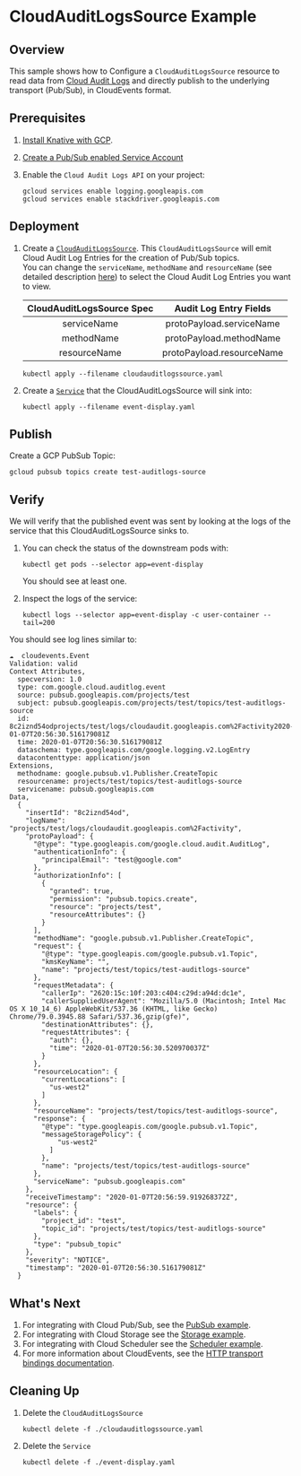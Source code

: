 # CloudAuditLogsSource Example

## Overview

This sample shows how to Configure a `CloudAuditLogsSource` resource to 
read data from [Cloud Audit Logs](https://cloud.google.com/logging/docs/audit/) and directly publish to the underlying transport (Pub/Sub), 
in CloudEvents format.

## Prerequisites

1. [Install Knative with GCP](../../install/README.md).

1. [Create a Pub/Sub enabled Service Account](../../install/pubsub-service-account.md)

1. Enable the `Cloud Audit Logs API` on your project:

   ```shell
   gcloud services enable logging.googleapis.com 
   gcloud services enable stackdriver.googleapis.com 
   ```

## Deployment

1. Create a [`CloudAuditLogsSource`](cloudauditlogssource.yaml).
   This `CloudAuditLogsSource` will emit Cloud Audit Log Entries for the creation of Pub/Sub topics.  
   You can change the `serviceName`, `methodName` and `resourceName` (see detailed description [here](https://cloud.google.com/logging/docs/reference/audit/auditlog/rest/Shared.Types/AuditLog)) to select the Cloud Audit Log Entries you want to view.
       
   |   CloudAuditLogsSource Spec  |       Audit Log Entry Fields   |
   |  :-------------------:  |  :--------------------------:  |
   |      serviceName        |     protoPayload.serviceName   |
   |      methodName         |     protoPayload.methodName    |
   |     resourceName        |     protoPayload.resourceName  |
   
    ```shell
    kubectl apply --filename cloudauditlogssource.yaml
    ```   

1. Create a [`Service`](event-display.yaml) that the CloudAuditLogsSource will sink into:

   ```shell
   kubectl apply --filename event-display.yaml
   ```
   
## Publish

Create a GCP PubSub Topic:

   ```shell
   gcloud pubsub topics create test-auditlogs-source
   ```


## Verify

We will verify that the published event was sent by looking at the logs of the
service that this CloudAuditLogsSource sinks to.

1. You can check the status of the downstream pods with:

     ```shell
     kubectl get pods --selector app=event-display
     ```

     You should see at least one.

1. Inspect the logs of the service:

   ```shell
   kubectl logs --selector app=event-display -c user-container --tail=200
   ```

You should see log lines similar to:

```shell
☁️  cloudevents.Event
Validation: valid
Context Attributes,
  specversion: 1.0
  type: com.google.cloud.auditlog.event
  source: pubsub.googleapis.com/projects/test
  subject: pubsub.googleapis.com/projects/test/topics/test-auditlogs-source
  id: 8c2iznd54odprojects/test/logs/cloudaudit.googleapis.com%2Factivity2020-01-07T20:56:30.516179081Z
  time: 2020-01-07T20:56:30.516179081Z
  dataschema: type.googleapis.com/google.logging.v2.LogEntry
  datacontenttype: application/json
Extensions,
  methodname: google.pubsub.v1.Publisher.CreateTopic
  resourcename: projects/test/topics/test-auditlogs-source
  servicename: pubsub.googleapis.com
Data,
  {
    "insertId": "8c2iznd54od",
    "logName": "projects/test/logs/cloudaudit.googleapis.com%2Factivity",
    "protoPayload": {
      "@type": "type.googleapis.com/google.cloud.audit.AuditLog",
      "authenticationInfo": {
        "principalEmail": "test@google.com"
      },
      "authorizationInfo": [
        {
          "granted": true,
          "permission": "pubsub.topics.create",
          "resource": "projects/test",
          "resourceAttributes": {}
        }
      ],
      "methodName": "google.pubsub.v1.Publisher.CreateTopic",
      "request": {
        "@type": "type.googleapis.com/google.pubsub.v1.Topic",
        "kmsKeyName": "",
        "name": "projects/test/topics/test-auditlogs-source"
      },
      "requestMetadata": {
        "callerIp": "2620:15c:10f:203:c404:c29d:a94d:dc1e",
        "callerSuppliedUserAgent": "Mozilla/5.0 (Macintosh; Intel Mac OS X 10_14_6) AppleWebKit/537.36 (KHTML, like Gecko) Chrome/79.0.3945.88 Safari/537.36,gzip(gfe)",
        "destinationAttributes": {},
        "requestAttributes": {
          "auth": {},
          "time": "2020-01-07T20:56:30.520970037Z"
        }
      },
      "resourceLocation": {
        "currentLocations": [
          "us-west2"
        ]
      },
      "resourceName": "projects/test/topics/test-auditlogs-source",
      "response": {
        "@type": "type.googleapis.com/google.pubsub.v1.Topic",
        "messageStoragePolicy": {
            "us-west2"
          ]
        },
        "name": "projects/test/topics/test-auditlogs-source"
      },
      "serviceName": "pubsub.googleapis.com"
    },
    "receiveTimestamp": "2020-01-07T20:56:59.919268372Z",
    "resource": {
      "labels": {
        "project_id": "test",
        "topic_id": "projects/test/topics/test-auditlogs-source"
      },
      "type": "pubsub_topic"
    },
    "severity": "NOTICE",
    "timestamp": "2020-01-07T20:56:30.516179081Z"
  }
```

## What's Next

1. For integrating with Cloud Pub/Sub, see the [PubSub example](../../examples/cloudpubsubsource/README.md).
1. For integrating with Cloud Storage see the [Storage example](../../examples/cloudstoragesource/README.md).
1. For integrating with Cloud Scheduler see the [Scheduler example](../../examples/cloudschedulersource/README.md).
1. For more information about CloudEvents, see the [HTTP transport bindings documentation](https://github.com/cloudevents/spec).

## Cleaning Up

1. Delete the `CloudAuditLogsSource`

    ```shell
    kubectl delete -f ./cloudauditlogssource.yaml
    ```
1. Delete the `Service`  
    
    ```shell
    kubectl delete -f ./event-display.yaml
    ```
